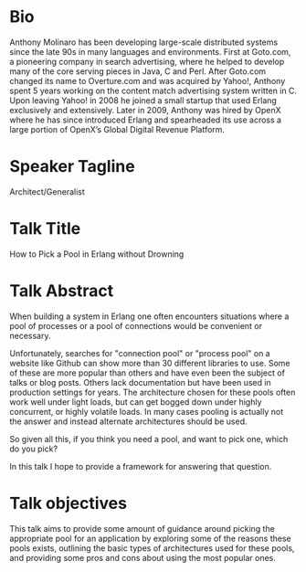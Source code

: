 # Bio
Anthony Molinaro has been developing large-scale distributed systems
since the late 90s in many languages and environments. First at Goto.com,
a pioneering company in search advertising, where he helped to develop many
of the core serving pieces in Java, C and Perl. After Goto.com changed its
name to Overture.com and was acquired by Yahoo!, Anthony spent 5 years working
on the content match advertising system written in C. Upon leaving Yahoo! in
2008 he joined a small startup that used Erlang exclusively and extensively.
Later in 2009, Anthony was hired by OpenX where he has since introduced Erlang
and spearheaded its use across a large portion of OpenX’s Global Digital
Revenue Platform.

# Speaker Tagline
Architect/Generalist

# Talk Title
How to Pick a Pool in Erlang without Drowning

# Talk Abstract
When building a system in Erlang one often encounters situations
where a pool of processes or a pool of connections would be convenient
or necessary.

Unfortunately, searches for "connection pool" or "process pool" on a
website like Github can show more than 30 different libraries to use.
Some of these are more popular than others and have even been the subject
of talks or blog posts.  Others lack documentation but have been used in
production settings for years.   The architecture chosen for these pools
often work well under light loads, but can get bogged down under highly
concurrent, or highly volatile loads.  In many cases pooling is actually
not the answer and instead alternate architectures should be used.

So given all this, if you think you need a pool, and want to pick one,
which do you pick?

In this talk I hope to provide a framework for answering that question.

# Talk objectives
This talk aims to provide some amount of guidance around picking the
appropriate pool for an application by exploring some of the reasons
these pools exists, outlining the basic types of architectures used
for these pools, and providing some pros and cons about using the most
popular ones.

